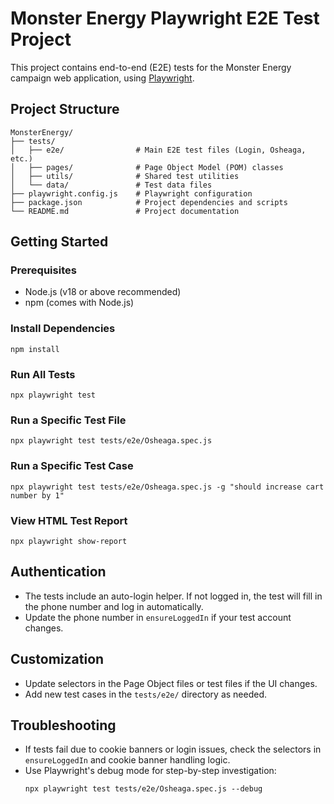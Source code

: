 # Monster Energy Playwright E2E Test Project

This project contains end-to-end (E2E) tests for the Monster Energy campaign web application, using [Playwright](https://playwright.dev/).

## Project Structure

```
MonsterEnergy/
├── tests/
│   ├── e2e/                # Main E2E test files (Login, Osheaga, etc.)
│   ├── pages/              # Page Object Model (POM) classes
│   ├── utils/              # Shared test utilities
│   └── data/               # Test data files
├── playwright.config.js    # Playwright configuration
├── package.json            # Project dependencies and scripts
└── README.md               # Project documentation
```

## Getting Started

### Prerequisites

- Node.js (v18 or above recommended)
- npm (comes with Node.js)

### Install Dependencies

```
npm install
```

### Run All Tests

```
npx playwright test
```

### Run a Specific Test File

```
npx playwright test tests/e2e/Osheaga.spec.js
```

### Run a Specific Test Case

```
npx playwright test tests/e2e/Osheaga.spec.js -g "should increase cart number by 1"
```

### View HTML Test Report

```
npx playwright show-report
```

## Authentication

- The tests include an auto-login helper. If not logged in, the test will fill in the phone number and log in automatically.
- Update the phone number in `ensureLoggedIn` if your test account changes.

## Customization

- Update selectors in the Page Object files or test files if the UI changes.
- Add new test cases in the `tests/e2e/` directory as needed.

## Troubleshooting

- If tests fail due to cookie banners or login issues, check the selectors in `ensureLoggedIn` and cookie banner handling logic.
- Use Playwright's debug mode for step-by-step investigation:
  ```
  npx playwright test tests/e2e/Osheaga.spec.js --debug
  ```
